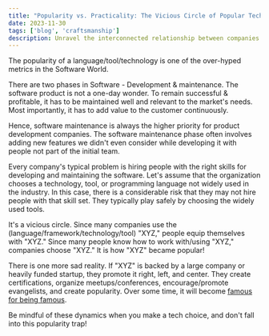 ```yaml
---
title: "Popularity vs. Practicality: The Vicious Circle of Popular Tech Choices"
date: 2023-11-30
tags: ['blog', 'craftsmanship']
description: Unravel the interconnected relationship between companies and popular technologies, shedding light on how industry trends shape skill acquisition and hiring practices.
---
```


The popularity of a language/tool/technology is one of the over-hyped metrics in the Software World. 

There are two phases in Software - Development & maintenance. The software product is not a one-day wonder. To remain successful & profitable, it has to be maintained well and relevant to the market's needs. Most importantly, it has to add value to the customer continuously. 

Hence, software maintenance is always the higher priority for product development companies. The software maintenance phase often involves adding new features we didn't even consider while developing it with people not part of the initial team. 

Every company's typical problem is hiring people with the right skills for developing and maintaining the software. Let's assume that the organization chooses a technology, tool, or programming language not widely used in the industry. In this case, there is a considerable risk that they may not hire people with that skill set. They typically play safely by choosing the widely used tools. 

It's a vicious circle. Since many companies use the (language/framework/technology/tool) "XYZ," people equip themselves with "XYZ." Since many people know how to work with/using "XYZ," companies choose "XYZ." It is how "XYZ" became popular!

There is one more sad reality. If "XYZ" is backed by a large company or heavily funded startup, they promote it right, left, and center. They create certifications, organize meetups/conferences, encourage/promote evangelists, and create popularity. Over some time, it will become [famous for being famous](https://en.wikipedia.org/wiki/Famous_for_being_famous).   

Be mindful of these dynamics when you make a tech choice, and don't fall into this popularity trap! 